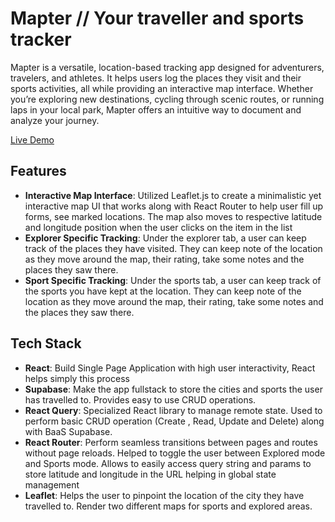 # Mapter // Your traveller and sports tracker

Mapter is a versatile, location-based tracking app designed for adventurers, travelers, and athletes. It helps users log the places they visit and their sports activities, all while providing an interactive map interface. Whether you’re exploring new destinations, cycling through scenic routes, or running laps in your local park, Mapter offers an intuitive way to document and analyze your journey.

[Live Demo](https://mapter.vercel.app) 



## Features

+ **Interactive Map Interface**: Utilized Leaflet.js to create a minimalistic yet interactive map UI that works along with React Router to help user fill up forms, see marked locations. The map also moves to respective latitude and longitude position when the user clicks on the item in the list
+ **Explorer Specific Tracking**: Under the explorer tab, a user can keep track of the places they have visited. They can keep note of the location as they move around the map, their rating, take some notes and the places they saw there.
+ **Sport Specific Tracking**: Under the sports tab, a user can keep track of the sports you have kept at the location. They can keep note of the location as they move around the map, their rating, take some notes and the places they saw there.

## Tech Stack

+ **React**: Build Single Page Application with high user interactivity, React helps simply this process
+ **Supabase**: Make the app fullstack to store the cities and sports the user has travelled to. Provides easy to use CRUD operations.
+ **React Query**: Specialized React library to manage remote state. Used to perform basic CRUD operation (Create , Read, Update and Delete) along with BaaS Supabase.
+ **React Router**: Perform seamless transitions between pages and routes without page reloads. Helped to toggle the user between Explored mode and Sports mode. Allows to easily access query string and params to store latitude and longitude in the URL helping in global state management
+ **Leaflet**: Helps the user to pinpoint the location of the city they have travelled to. Render two different maps for sports and explored areas.




